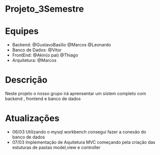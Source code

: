 
# Projeto_3Semestre


# Equipes
* Backend: @GustavoBasilio @Marcos @Leonardo
* Banco de Dados: @Vitor
* FrontEnd: @Akin(o pai) @Thiago
* Arquitetura: @Marcos

# Descrição
Neste projeto o nosso grupo irá aprensentar um sistem completo com backend , frontend e banco de dados

# Atualizações

* 06/03 Utilizando o mysql workbench consegui fazer a conexão do banco de dados
* 07/03 Implementação de Aquitetura MVC começando pela criação das estuturas de pastas model,view e controller